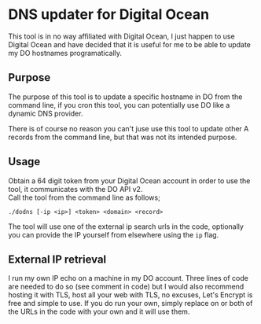 # DNS updater for Digital Ocean
This tool is in no way affiliated with Digital Ocean, I just happen to use Digital Ocean and have decided that it is useful for me to be able to update my DO hostnames programatically.

## Purpose
The purpose of this tool is to update a specific hostname in DO from the command line, if you cron this tool, you can potentially use DO like a dynamic DNS provider.

There is of course no reason you can't juse use this tool to update other A records from the command line, but that was not its intended purpose.

## Usage

Obtain a 64 digit token from your Digital Ocean account in order to use the tool, it communicates with the DO API v2.  
Call the tool from the command line as follows;
```
./dodns [-ip <ip>] <token> <domain> <record>
```

The tool will use one of the external ip search urls in the code, optionally you can provide the IP yourself from elsewhere using the `ip` flag.

## External IP retrieval
I run my own IP echo on a machine in my DO account. Three lines of code are needed to do so (see comment in code) but I would also recommend hosting it with TLS, host all your web with TLS, no excuses, Let's Encrypt is free and simple to use. If you do run your own, simply replace on or both of the URLs in the code with your own and it will use them.
